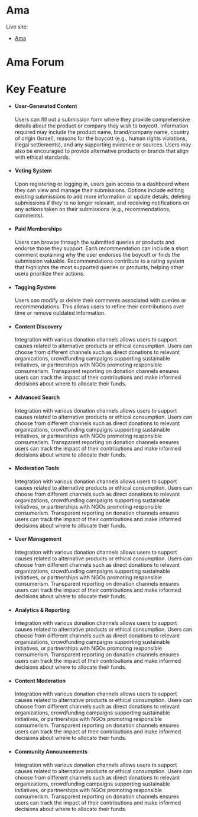 # Ama

Live site:

- <a href="https://alternify-15eba.web.app">Ama</a>

# Ama Forum

# Key Feature

- <h4>User-Generated Content</h4>
    <p>Users can fill out a submission form where they provide comprehensive details about the product or company they wish to boycott.
  Information required may include the product name, brand/company name, country of origin (Israel), reasons for the boycott (e.g., human rights violations, illegal settlements), and any supporting evidence or sources.
  Users may also be encouraged to provide alternative products or brands that align with ethical standards.</p>
- <h4>Voting System</h4>
    <p>Upon registering or logging in, users gain access to a dashboard where they can view and manage their submissions.
  Options include editing existing submissions to add more information or update details, deleting submissions if they're no longer relevant, and receiving notifications on any actions taken on their submissions (e.g., recommendations, comments).</p>

- <h4>Paid Memberships</h4>
    <p>Users can browse through the submitted queries or products and endorse those they support.
  Each recommendation can include a short comment explaining why the user endorses the boycott or finds the submission valuable.
  Recommendations contribute to a rating system that highlights the most supported queries or products, helping other users prioritize their actions.</p>

- <h4>Tagging System</h4>
      <p>Users can modify or delete their comments associated with queries or recommendations.
  This allows users to refine their contributions over time or remove outdated information.</p>

- <h4>Content Discovery</h4>
      <p>Integration with various donation channels allows users to support causes related to alternative products or ethical consumption.
  Users can choose from different channels such as direct donations to relevant organizations, crowdfunding campaigns supporting sustainable initiatives, or partnerships with NGOs promoting responsible consumerism.
  Transparent reporting on donation channels ensures users can track the impact of their contributions and make informed decisions about where to allocate their funds.</p>

- <h4>Advanced Search</h4>
      <p>Integration with various donation channels allows users to support causes related to alternative products or ethical consumption.
  Users can choose from different channels such as direct donations to relevant organizations, crowdfunding campaigns supporting sustainable initiatives, or partnerships with NGOs promoting responsible consumerism.
  Transparent reporting on donation channels ensures users can track the impact of their contributions and make informed decisions about where to allocate their funds.</p>

- <h4>Moderation Tools</h4>
      <p>Integration with various donation channels allows users to support causes related to alternative products or ethical consumption.
  Users can choose from different channels such as direct donations to relevant organizations, crowdfunding campaigns supporting sustainable initiatives, or partnerships with NGOs promoting responsible consumerism.
  Transparent reporting on donation channels ensures users can track the impact of their contributions and make informed decisions about where to allocate their funds.</p>

- <h4>User Management</h4>
      <p>Integration with various donation channels allows users to support causes related to alternative products or ethical consumption.
  Users can choose from different channels such as direct donations to relevant organizations, crowdfunding campaigns supporting sustainable initiatives, or partnerships with NGOs promoting responsible consumerism.
  Transparent reporting on donation channels ensures users can track the impact of their contributions and make informed decisions about where to allocate their funds.</p>

- <h4>Analytics & Reporting</h4>
      <p>Integration with various donation channels allows users to support causes related to alternative products or ethical consumption.
  Users can choose from different channels such as direct donations to relevant organizations, crowdfunding campaigns supporting sustainable initiatives, or partnerships with NGOs promoting responsible consumerism.
  Transparent reporting on donation channels ensures users can track the impact of their contributions and make informed decisions about where to allocate their funds.</p>

- <h4>Content Moderation</h4>
      <p>Integration with various donation channels allows users to support causes related to alternative products or ethical consumption.
  Users can choose from different channels such as direct donations to relevant organizations, crowdfunding campaigns supporting sustainable initiatives, or partnerships with NGOs promoting responsible consumerism.
  Transparent reporting on donation channels ensures users can track the impact of their contributions and make informed decisions about where to allocate their funds.</p>

- <h4>Community Announcements</h4>
      <p>Integration with various donation channels allows users to support causes related to alternative products or ethical consumption.
  Users can choose from different channels such as direct donations to relevant organizations, crowdfunding campaigns supporting sustainable initiatives, or partnerships with NGOs promoting responsible consumerism.
  Transparent reporting on donation channels ensures users can track the impact of their contributions and make informed decisions about where to allocate their funds.</p>
